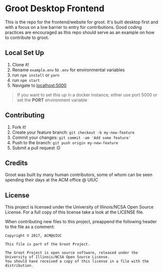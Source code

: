 # Groot Desktop Frontend

This is the repo for the frontend/website for groot. It's built desktop first and with a focus on a low barrier to entry for contributions. Good coding practices are encouraged as this repo should serve as an example on how to contribute to groot.

## Local Set Up

1. Clone it!
2. Rename `example.env` to `.env` for environmental variables
3. run `npm install` or `yarn`
4. run `npm start`
5. Navigate to [localhost:5000](localhost:5000)

> If you want to set this up in a docker instance, either use port 5000 or set the **PORT** environment variable

## Contributing

1. Fork it!
2. Create your feature branch: `git checkout -b my-new-feature`
3. Commit your changes: `git commit -am 'Add some feature'`
4. Push to the branch: `git push origin my-new-feature`
5. Submit a pull request :D

## Credits

Groot was built by many human contributors, some of whom can be seen spending their days at the ACM office @ UIUC

## License

This project is licensed under the University of Illinois/NCSA Open Source License. For a full copy of this license take a look at the LICENSE file. 

When contributing new files to this project, preappend the following header to the file as a comment: 

```
Copyright © 2017, ACM@UIUC

This file is part of the Groot Project.  
 
The Groot Project is open source software, released under the University of Illinois/NCSA Open Source License. 
You should have received a copy of this license in a file with the distribution.
```

